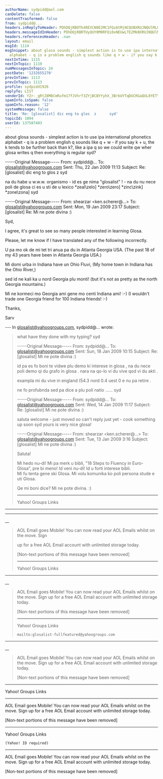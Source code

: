 ```yaml
---
authorName: sydpidd@aol.com
canDelete: false
contentTrasformed: false
from: sydpidd@...
headers.inReplyToHeader: PDhDQjRBOTk4REVCN0E2MC1FQzAtMjNCQUBXRUJNQUlMLURDMTQuc3lzb3BzLmFvbC5jb20+
headers.messageIdInHeader: PDhDQjRBRTUyQUY0M0RFQi0xNEUwLTE2MkBXRUJNQUlMLURaMDQuc3lzb3BzLmFvbC5jb20+
headers.referencesHeader: .nan
layout: email
msgId: 1114
msgSnippet: about glosa sounds - simplest action is to use ipa international phonetics
  alphabet - q is a problem english q sounds like q + w - if you say k + u, the k
nextInTime: 1115
nextInTopic: 1119
numMessagesInTopic: 24
postDate: '1232655270'
prevInTime: 1113
prevInTopic: 1113
profile: sydpidd1926
replyTo: LIST
senderId: YZr-_gRt28M8CmRufm17fJVhrf3ZYjBCBYYyhX_3BrbUYTqDUCRGaQUL8YETYLOeYA8cIks2
spamInfo.isSpam: false
spamInfo.reason: '12'
systemMessage: false
title: 'Re: [glosalist] dic eng to glos  z      syd'
topicId: 1094
userId: 137587403
---
```


about glosa sounds - simplest action is to use ipa international phonetics alphabet - q is a problem english q sounds like q + w - if you say k + u, the k tends to be further back than k?, like a ipa q so we could write qw wher glosa writes q then everything is regular
syd?


-----Original Message-----
From: sydpidd@...
To: glosalist@yahoogroups.com
Sent: Thu, 22 Jan 2009 11:13
Subject: Re: [glosalist] dic eng to glos z syd



na du habe u w.w.w. organismo - id es ge nima "glosalist" ! - na du nu nece poli 
de glosa
ci es u sti de u lexico
*zeal\zelo]
*zero\zero]
*zinc\zink]
*zone\zona]
syd


-----Original Message-----
From: shearzar <ken.scherer@...>
To: glosalist@yahoogroups.com
Sent: Mon, 19 Jan 2009 23:17
Subject: [glosalist] Re: Mi ne pote divina :)



Syd, 

I agree, it's great to see so many people interested in learning 
Glosa. 

Please, let me know if I have translated any of the following 
incorrectly.

U pa mo ok de mi tet tri anua pa du in Atlanta Georgia USA. 
(The past 18 of my 43 years have been in Atlanta Georgia USA.)  

Mi domi urba in Indiana have un Ohio Fluvi, 
(My home town in Indiana has the Ohio River,)

sed id ne kali ka u nord Georgia plu monti! 
(but it's not as pretty as the north Georgia mountains.)  

Mi ne kormeci mo Georgia ami gene mo centi Indiana ami! :-)
(I wouldn't trade one Georgia friend for 100 Indiana friends! :-)   

Thanks,

Sarv

--- In glosalist@yahoogroups.com, sydpidd@... wrote:
>
> what have they done with my typing?
> syd
> 
> 
> -----Original Message-----
> From: sydpidd@...
> To: glosalist@yahoogroups.com
> Sent: Sun, 18 Jan 2009 10:15
> Subject: Re: [glosalist] Mi ne pote divina :)
> 
> 
> 
> id pa es fo boni te vidwe plu demo ki interese in glosa , na du 
nece poli demo 
> qi du grafo in glosa . nara na qo-lo vi du vive qod vi du akti .
> 
> exampla
> mi du vive in england (54.3 nord 0.4 uest 0 e nu pa retire .
> 
> ne fo profubnda sed pa dice a plu poli natio ......
> syd
> 
> 
> -----Original Message-----
> From: sydpidd@...
> To: glosalist@yahoogroups.com
> Sent: Wed, 14 Jan 2009 11:17
> Subject: Re: [glosalist] Mi ne pote divina :)
> 
> 
> 
> saluta
> welcome - just moved so can't reply just yet - cook something up 
soon
> syd
> yours is very nice glosa!
> 
> 
> -----Original Message-----
> From: shearzar <ken.scherer@...>
> To: glosalist@yahoogroups.com
> Sent: Tue, 13 Jan 2009 3:16
> Subject: [glosalist] Mi ne pote divina :)
> 
> 
> 
> Saluta! 
> 
> Mi hedo nu-di!  Mi 
pa merk u bibli, "18 Steps to Fluency in Euro-
> Glosa", pre bi meno!  Id veni nu-di!  Id u forti interese bibli.  
Mi fu 
> tenta gene ski Glosa.  Mi volu komunika ko poli persona stude e uti 
> Glosa.  
> 
> Qe mi boni dice?  Mi ne pote divina. :)
> 
> 
> 
> ------------------------------------
> 
> Yahoo! Groups Links
> 
> 
> 
> 
> 
> 
____
__________________________________________________________________
__
> AOL Email goes Mobile! You can now read your AOL Emails whilst on 
the move. Sign 
> 
> up for a free AOL Email account with unlimited storage today.
> 
> 
> [Non-text portions of this message have been removed]
> 
> 
> ------------------------------------
> 
> Yahoo! Groups Links
> 
> 
> 
> 
> 
> 
______________________________________________________________________
__
> AOL Email goes Mobile! You can now read your AOL Emails whilst on 
the move. Sign 
> up for a free AOL Email account with unlimited storage today.
> 
> 
> [Non-text portions of this message have been removed]
> 
> 
> ------------------------------------
> 
> Yahoo! Groups Links
> 
> 
>     mailto:glosalist-fullfeatured@yahoogroups.com
> 
> 
> 
> 
______________________________________________________________________
__
> AOL Email goes Mobile! You can now read your AOL Emails whilst on 
the move. Sign up for a free AOL Email account with unlimited storage 
today.
> 
> 
> [Non-text portions of this message have been removed]
>



------------------------------------

Yahoo! Groups Links





________________________________________________________________________
AOL Email goes Mobile! You can now read your AOL Emails whilst on the move. Sign 
up for a free AOL Email account with unlimited storage today.


[Non-text portions of this message have been removed]


------------------------------------

Yahoo! Groups Links

    (Yahoo! ID required)




________________________________________________________________________
AOL Email goes Mobile! You can now read your AOL Emails whilst on the move. Sign up for a free AOL Email account with unlimited storage today.


[Non-text portions of this message have been removed]


